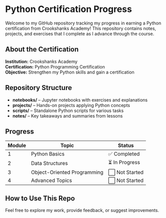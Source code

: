 # Python Certification Progress

Welcome to my GitHub repository tracking my progress in earning a Python certification from Crookshanks Academy! This repository contains notes, projects, and exercises that I complete as I advance through the course.

## About the Certification
**Institution:** Crookshanks Academy  
**Certification:** Python Programming Certification  
**Objective:** Strengthen my Python skills and gain a certification

## Repository Structure
- **notebooks/** – Jupyter notebooks with exercises and explanations
- **projects/** – Hands-on projects applying Python concepts
- **scripts/** – Standalone Python scripts for various tasks
- **notes/** – Key takeaways and summaries from lessons

## Progress
| Module | Topic | Status |
|--------|-------|--------|
| 1 | Python Basics | ✅ Completed |
| 2 | Data Structures | ⏳ In Progress |
| 3 | Object-Oriented Programming | ⬜ Not Started |
| 4 | Advanced Topics | ⬜ Not Started |

## How to Use This Repo
Feel free to explore my work, provide feedback, or suggest improvements. 



